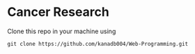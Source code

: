 # Cancer Research

Clone this repo in your machine using 
```
git clone https://github.com/kanadb004/Web-Programming.git
```
